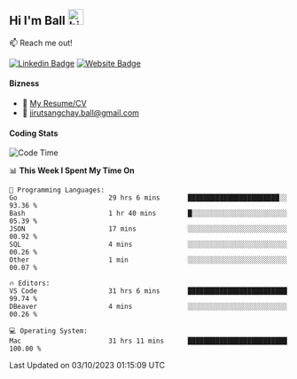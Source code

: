 ## Hi I'm Ball <img src="https://user-images.githubusercontent.com/1303154/88677602-1635ba80-d120-11ea-84d8-d263ba5fc3c0.gif" width="28px" height="28px" alt="hi">
 
:mailbox: Reach me out!

[![Linkedin Badge](https://img.shields.io/badge/-Jirut-0e76a8?style=flat&labelColor=0e76a8&logo=linkedin&logoColor=white)](https://www.linkedin.com/in/jirut-sangchay-338370251)
[![Website Badge](https://img.shields.io/badge/Website-184aa8?logo=website&logoColor=)](https://resume-jirut.web.app)

<!-- TODO: Add last video link -->
#### Bizness
- :paperclip: [My Resume/CV](https://github.com/Jirut01/Jirut01/blob/main/resume_jirut.pdf)
- :email: jirutsangchay.ball@gmail.com

#### Coding Stats


<!--START_SECTION:waka-->
![Code Time](http://img.shields.io/badge/Code%20Time-375%20hrs%2053%20mins-blue)

📊 **This Week I Spent My Time On** 

```text
💬 Programming Languages: 
Go                       29 hrs 6 mins       ███████████████████████░░   93.36 % 
Bash                     1 hr 40 mins        █░░░░░░░░░░░░░░░░░░░░░░░░   05.39 % 
JSON                     17 mins             ░░░░░░░░░░░░░░░░░░░░░░░░░   00.92 % 
SQL                      4 mins              ░░░░░░░░░░░░░░░░░░░░░░░░░   00.26 % 
Other                    1 min               ░░░░░░░░░░░░░░░░░░░░░░░░░   00.07 % 

🔥 Editors: 
VS Code                  31 hrs 6 mins       █████████████████████████   99.74 % 
DBeaver                  4 mins              ░░░░░░░░░░░░░░░░░░░░░░░░░   00.26 % 

💻 Operating System: 
Mac                      31 hrs 11 mins      █████████████████████████   100.00 % 
```


 Last Updated on 03/10/2023 01:15:09 UTC
<!--END_SECTION:waka-->
